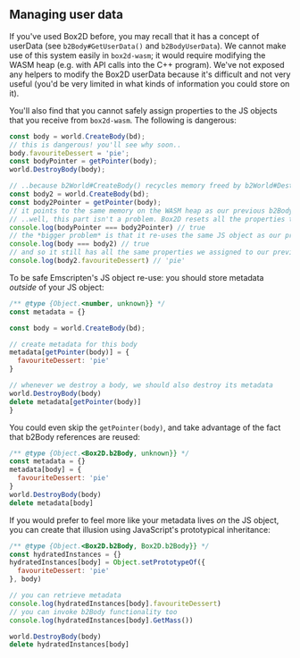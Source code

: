 ## Managing user data

If you've used Box2D before, you may recall that it has a concept of userData (see `b2Body#GetUserData()` and `b2BodyUserData`). We cannot make use of this system easily in `box2d-wasm`; it would require modifying the WASM heap (e.g. with API calls into the C++ program). We've not exposed any helpers to modify the Box2D userData because it's difficult and not very useful (you'd be very limited in what kinds of information you could store on it).

You'll also find that you cannot safely assign properties to the JS objects that you receive from `box2d-wasm`. The following is dangerous:

```js
const body = world.CreateBody(bd);
// this is dangerous! you'll see why soon..
body.favouriteDessert = 'pie';
const bodyPointer = getPointer(body);
world.DestroyBody(body);

// ..because b2World#CreateBody() recycles memory freed by b2World#DestroyBody()
const body2 = world.CreateBody(bd);
const body2Pointer = getPointer(body);
// it points to the same memory on the WASM heap as our previous b2Body
// ..well, this part isn't a problem. Box2D resets all the properties that Box2D manages.
console.log(bodyPointer === body2Pointer) // true
// the *bigger problem* is that it re-uses the same JS object as our previous b2Body
console.log(body === body2) // true
// and so it still has all the same properties we assigned to our previous b2Body
console.log(body2.favouriteDessert) // 'pie'
```

To be safe Emscripten's JS object re-use: you should store metadata _outside_ of your JS object:

```js
/** @type {Object.<number, unknown}} */
const metadata = {}

const body = world.CreateBody(bd);

// create metadata for this body
metadata[getPointer(body)] = {
  favouriteDessert: 'pie'
}

// whenever we destroy a body, we should also destroy its metadata
world.DestroyBody(body)
delete metadata[getPointer(body)]
}
```

You could even skip the `getPointer(body)`, and take advantage of the fact that b2Body references are reused:

```js
/** @type {Object.<Box2D.b2Body, unknown}} */
const metadata = {}
metadata[body] = {
  favouriteDessert: 'pie'
}
world.DestroyBody(body)
delete metadata[body]
```

If you would prefer to feel more like your metadata lives _on_ the JS object, you can create that illusion using JavaScript's prototypical inheritance:

```js
/** @type {Object.<Box2D.b2Body, Box2D.b2Body}} */
const hydratedInstances = {}
hydratedInstances[body] = Object.setPrototypeOf({
  favouriteDessert: 'pie'
}, body)

// you can retrieve metadata
console.log(hydratedInstances[body].favouriteDessert)
// you can invoke b2Body functionality too
console.log(hydratedInstances[body].GetMass())

world.DestroyBody(body)
delete hydratedInstances[body]
```